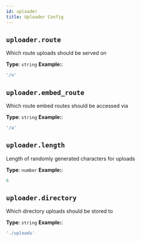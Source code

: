 ```yaml
---
id: uploader
title: Uploader Config
---
```


## `uploader.route`
Which route uploads should be served on

**Type**: `string`
**Example:**:
```js
'/u'
```

## `uploader.embed_route`
Which route embed routes should be accessed via

**Type**: `string`
**Example:**:
```js
'/a'
```

## `uploader.length`
Length of randomly generated characters for uploads

**Type**: `number`
**Example:**:
```js
6
```

## `uploader.directory`
Which directory uploads should be stored to

**Type**: `string`
**Example:**:
```js
'./uploads'
```
